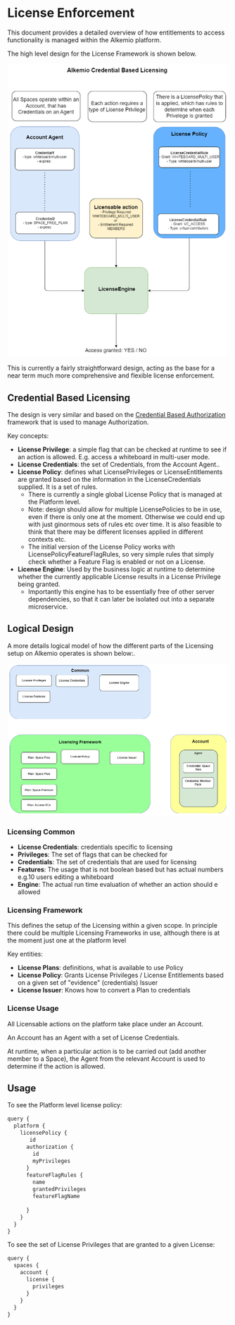 # License Enforcement 
This document provides a detailed overview of how entitlements to access functionality is managed within the Alkemio platform. 

The high level design for the License Framework is shown below. 
<p align="center">
<img src="images/licensing-framework.png" alt="Licensing Framework" width="600" />
</p>

This is currently a fairly straightforward design, acting as the base for a near term much more comprehensive and flexible license enforcement.


## **Credential Based Licensing**
The design is very similar and based on the [Credential Based Authorization](./credential-based-authorization.md) framework that is used to manage Authorization.

Key concepts:
* **License Privilege**: a simple flag that can be checked at runtime to see if an action is allowed. E.g. access a whiteboard in multi-user mode.
* **License Credentials**: the set of Credentials, from the Account Agent..
* **License Policy**: defines what LicensePrivileges or LicenseEntitlements are granted based on the information in the LicenseCredentials supplied. It is a set of rules.
  * There is currently a single global License Policy that is managed at the Platform level.
  * Note: design should allow for multiple LicensePolicies to be in use, even if there is only one at the moment. Otherwise we could end up with just ginormous sets of rules etc over time. It is also feasible to think that there may be different licenses applied in different contexts etc.
  * The initial version of the License Policy works with LicensePolicyFeatureFlagRules, so very simple rules that simply check whether a Feature Flag is enabled or not on a License. 
* **License Engine**: Used by the business logic at runtime to determine whether the currently applicable License results in a License Privilege being granted. 
  * Importantly this engine has to be essentially free of other server dependencies, so that it can later be isolated out into a separate microservice.

## **Logical Design**
A more details logical model of how the different parts of the Licensing setup on Alkemio operates is shown below:. 
<p align="center">
<img src="images/licensing-logical-design.png" alt="Licensing Logical Design" width="600" />
</p>

### Licensing Common
* **License Credentials**: credentials specific to licensing
* **Privileges**: The set of flags that can be checked for
* **Credentials**: The set of credentials that are used for licensing
* **Features**:  The usage that is not boolean based but has actual numbers e.g.10 users editing a whiteboard
* **Engine**: The actual run time evaluation of whether an action should e allowed

### Licensing Framework
This defines the setup of the Licensing within a given scope. In principle there could be multiple Licensing Frameworks in use, although there is at the moment just one at the platform level 

Key entities:
* **License Plans**:  definitions, what is available to use
Policy
* **License Policy**:  Grants License Privileges / License Entitlements based on a given set of "evidence" (credentials)
Issuer
* **License Issuer**:  Knows how to convert a Plan to credentials

### License Usage
All Licensable actions on the platform take place under an Account. 

An Account has an Agent with a set of License Credentials. 

At runtime, when a particular action is to be carried out (add another member to a Space), the Agent from the relevant Account is used to determine if the action is allowed. 


## **Usage**
To see the Platform level license policy:
```
query {
  platform {
    licensePolicy {
       id
      authorization {
        id
        myPrivileges
      }
      featureFlagRules {
        name
        grantedPrivileges
        featureFlagName
        
      }
    }
  }
}
```

To see the set of License Privileges that are granted to a given License:
```
query {
  spaces {
    account {
      license {
        privileges
      }
    }
  }
}
```









